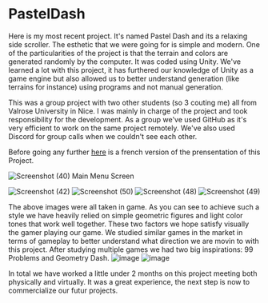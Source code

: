 # PastelDash

Here is my most recent project. It's named Pastel Dash and its a relaxing side scroller. The esthetic that we were going for is simple and modern.
One of the particularities of the project is that the terrain and colors are generated randomly by the computer. It was coded using Unity.
We've learned a lot with this project, it has furthered our knowledge of Unity as a game engine but also allowed us to better understand generation (like terrains for instance) using programs and not manual generation.

This was a group project with two other students (so 3 couting me) all from Valrose University in Nice. I was mainly in charge of the project and took responsibility for the development.
As a group we've used GitHub as it's very efficient to work on the same project remotely. We've also used Discord for group calls when we couldn't see each other.

Before going any further [here](README.md) is a french version of the prensentation of this Project.

![Screenshot (40)](https://user-images.githubusercontent.com/106030110/172060690-10ec5182-dbab-403a-a7c0-3f9cac780c26.png)
Main Menu Screen

![Screenshot (42)](https://user-images.githubusercontent.com/106030110/172060699-50aac70c-9cf3-43f5-ba35-c95875b85de1.png) 
![Screenshot (50)](https://user-images.githubusercontent.com/106030110/172060966-1a53d426-bc72-4598-9a27-17bfe3f8064e.png)
![Screenshot (48)](https://user-images.githubusercontent.com/106030110/172060967-9ea7cbcb-c0b7-4426-853c-483392901315.png)
![Screenshot (49)](https://user-images.githubusercontent.com/106030110/172060968-cd6cc56f-1f63-4d61-b861-3b09264498c1.png)

The above images were all taken in game. As you can see to achieve such a style we have heavily relied on simple geometric figures and light color tones that work well together.
These two factors we hope satisfy visually the gamer playing our game. We studied similar games in the market in terms of gameplay to better understand what direction 
we are movin to with this project. After studying multiple games we had two big inspirations: 99 Problems and Geometry Dash.
![image](https://user-images.githubusercontent.com/106030110/172676775-36a5bd4a-5936-4009-8fdd-c34082d91c32.png) ![image](https://user-images.githubusercontent.com/106030110/172676798-1c5ed1c9-ec82-4686-b8d7-b7b8daeeb1de.png)

In total we have worked a little under 2 months on this project meeting both physically and virtually. 
It was a great experience, the next step is now to commercialize our futur projects.
